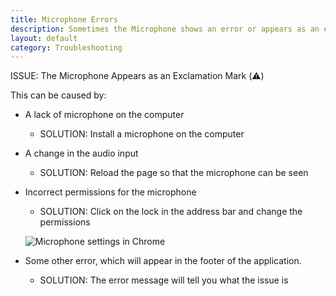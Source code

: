 ```yaml
---
title: Microphone Errors
description: Sometimes the Microphone shows an error or appears as an exclamation mark. Learn more about how to fix that. 
layout: default
category: Troubleshooting
---
```

ISSUE: The Microphone Appears as an Exclamation Mark (⚠️)

This can be caused by:

- A lack of microphone on the computer
  * SOLUTION: Install a microphone on the computer

- A change in the audio input
  * SOLUTION: Reload the page so that the microphone can be seen

- Incorrect permissions for the microphone
  * SOLUTION: Click on the lock in the address bar and change the permissions

  ![Microphone settings in Chrome](/assets/omnibar.jpg)
  
- Some other error, which will appear in the footer of the application.
  * SOLUTION: The error message will tell you what the issue is
